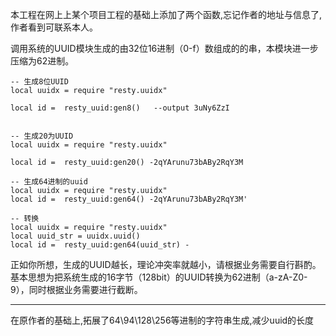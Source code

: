  本工程在网上上某个项目工程的基础上添加了两个函数,忘记作者的地址与信息了,作者看到可联系本人。

调用系统的UUID模块生成的由32位16进制（0-f）数组成的的串，本模块进一步压缩为62进制。

```	
-- 生成8位UUID
local uuidx = require "resty.uuidx" 

local id =  resty_uuid:gen8()   --output 3uNy6ZzI


-- 生成20为UUID
local uuidx = require "resty.uuidx" 

local id =  resty_uuid:gen20() -2qYArunu73bABy2RqY3M

-- 生成64进制的uuid
local uuidx = require "resty.uuidx" 
local id =  resty_uuid:gen64() -2qYArunu73bABy2RqY3M'

-- 转换
local uuidx = require "resty.uuidx" 
local uuid_str = uuidx.uuid()
local id =  resty_uuid:gen64(uuid_str) - 

```	
正如你所想，生成的UUID越长，理论冲突率就越小，请根据业务需要自行斟酌。
基本思想为把系统生成的16字节（128bit）的UUID转换为62进制（a-zA-Z0-9），同时根据业务需要进行截断。

-------------------------------------------
在原作者的基础上,拓展了64\94\128\256等进制的字符串生成,减少uuid的长度

